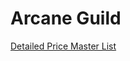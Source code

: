 # Arcane Guild

[Detailed Price Master List](../Detailed%20Price%20Master%20List.md#Arcane%20Guild)
